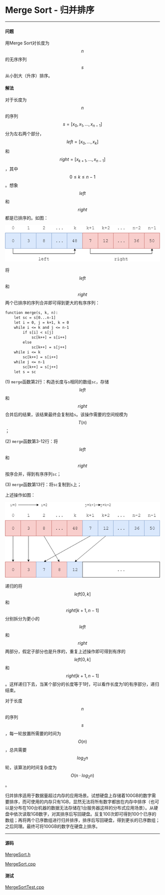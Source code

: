 <script type="text/javascript" src="https://cdnjs.cloudflare.com/ajax/libs/mathjax/2.7.1/MathJax.js?config=TeX-AMS-MML_HTMLorMML"></script>

# Merge Sort - 归并排序

--------

#### 问题

用Merge Sort对长度为$$ n $$的无序序列$$ s $$从小到大（升序）排序。

#### 解法

对于长度为$$ n $$的序列$$ s = [x_0, x_1, \dots, x_{n-1}] $$分为左右两个部分，$$ left = [x_0, \dots, x_k] $$和$$ right = [x_{k+1}, \dots, x_{n-1}] $$，其中$$ 0 \le k \le n-1 $$。想象$$ left $$和$$ right $$都是已排序的。如图：

![MergeSort2.png](../res/MergeSort2.png)

将$$ left $$和$$ right $$两个已排序的序列合并即可得到更大的有序序列：

```
function merge(s, k, n):
    let sc = s[0...n-1]
    let i = 0, j = k+1, k = 0
    while i <= k and j <= n-1
        if s[i] < s[j]
            sc[k++] = s[i++]
        else
            sc[k++] = s[j++]
    while i <= k
        sc[k++] = s[i++]
    while j <= n-1
        sc[k++] = s[j++]
    let s = sc
```

(1) `merge`函数第2行：构造长度与`s`相同的数组`sc`，存储$$ left $$和$$ right $$合并后的结果，该结果最终会复制给`s`。该操作需要的空间规模为$$ T(n) $$；

(2) `merge`函数第3-12行：将$$ left $$和$$ right $$按序合并，得到有序序列`sc`；

(3) `merge`函数第13行：将`sc`复制到`s`上；

上述操作如图：

![MergeSort1.png](../res/MergeSort1.png)

递归的将$$ left[0,k] $$和$$ right[k+1,n-1] $$分别拆分为更小的$$ left $$和$$ right $$两部分，假定子部分也是升序的，重复上述操作即可得到有序的$$ left[0,k] $$和$$ right[k+1,n-1] $$。这样递归下去，当某个部分的长度等于1时，可以看作长度为1的有序部分，递归结束。

对于长度$$ n $$的序列$$ s $$，每一轮放置所需要的时间为$$ O(n) $$，总共需要$$ log_2 n $$轮，该算法的时间复杂度为$$ O(n \cdot log_2 n) $$。

归并排序适用于数据量超过内存的应用场景。试想硬盘上存储着100GB的数字需要排序，而可使用的内存只有1GB，显然无法将所有数字都放在内存中排序（也可以是分布在100台机器的数据无法存储在1台服务器这样的分布式应用场景）。从硬盘中依次读取1GB数字，对其排序后写回硬盘。反复100次即可得到100个已序的数组；再将两个已序数组进行归并排序，排序后写回硬盘，得到更长的已序数组；之后同理。最终可将100GB的数字在硬盘上排序。

--------

#### 源码

[MergeSort.h](https://github.com/linrongbin16/Way-to-Algorithm/blob/master/src/Sort/MergeSort.h)

[MergeSort.cpp](https://github.com/linrongbin16/Way-to-Algorithm/blob/master/src/Sort/MergeSort.cpp)

#### 测试

[MergeSortTest.cpp](https://github.com/linrongbin16/Way-to-Algorithm/blob/master/src/Sort/MergeSortTest.cpp)
